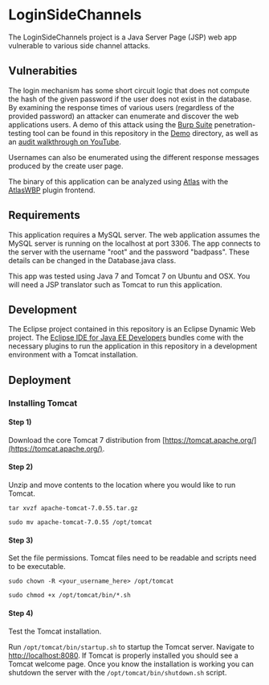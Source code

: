 LoginSideChannels
=================

The LoginSideChannels project is a Java Server Page (JSP) web app vulnerable to various side channel attacks.

## Vulnerabities
The login mechanism has some short circuit logic that does not compute the hash of the given password if the user does not exist in the database.  By examining the response times of various users (regardless of the provided password) an attacker can enumerate and discover the web applications users.  A demo of this attack using the [Burp Suite](https://portswigger.net/burp/) penetration-testing  tool can be found in this repository in the [Demo](./Demo/) directory, as well as an [audit walkthrough on YouTube](https://www.youtube.com/watch?v=dtTAMmXsloA).

Usernames can also be enumerated using the different response messages produced by the create user page.

The binary of this application can be analyzed using [Atlas](http://www.ensoftcorp.com/atlas/) with the [AtlasWBP](https://github.com/benjholla/AtlasWBP) plugin frontend.

## Requirements
This application requires a MySQL server.  The web application assumes the MySQL server is running on the localhost at port 3306.  The app connects to the server with the username "root" and the password "badpass".  These details can be changed in the Database.java class.

This app was tested using Java 7 and Tomcat 7 on Ubuntu and OSX.  You will need a JSP translator such as Tomcat to run this application.

## Development
The Eclipse project contained in this repository is an Eclipse Dynamic Web project.  The [Eclipse IDE for Java EE Developers](https://www.eclipse.org/downloads/) bundles come with the necessary plugins to run the application in this repository in a development environment with a Tomcat installation.

## Deployment
### Installing Tomcat
#### Step 1) 

Download the core Tomcat 7 distribution from [https://tomcat.apache.org/](https://tomcat.apache.org/).

#### Step 2) 

Unzip and move contents to the location where you would like to run Tomcat.

`tar xvzf apache-tomcat-7.0.55.tar.gz`

`sudo mv apache-tomcat-7.0.55 /opt/tomcat`

#### Step 3) 
Set the file permissions.  Tomcat files need to be readable and scripts need to be executable.

`sudo chown -R <your_username_here> /opt/tomcat`

`sudo chmod +x /opt/tomcat/bin/*.sh`

#### Step 4) 

Test the Tomcat installation.

Run `/opt/tomcat/bin/startup.sh` to startup the Tomcat server.  Navigate to [http://localhost:8080](http://localhost:8080).  If Tomcat is properly installed you should see a Tomcat welcome page.  Once you know the installation is working you can shutdown the server with the `/opt/tomcat/bin/shutdown.sh` script.
